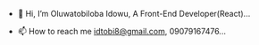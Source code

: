 - 👋 Hi, I’m Oluwatobiloba Idowu, A Front-End Developer(React)...

- 📫 How to reach me idtobi8@gmail.com, 09079167476...

<!---
Tobbs101/Tobbs101 is a ✨ special ✨ repository because its `README.md` (this file) appears on your GitHub profile.
You can click the Preview link to take a look at your changes.
--->
